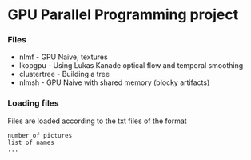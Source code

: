 # GPU Parallel Programming project #

### Files ###

* nlmf - GPU Naive, textures
* lkopgpu - Using Lukas Kanade optical flow and temporal smoothing
* clustertree - Building a tree
* nlmsh - GPU Naive with shared memory (blocky artifacts)

### Loading files ###

Files are loaded according to the txt files of the format

	number of pictures
	list of names
	...

